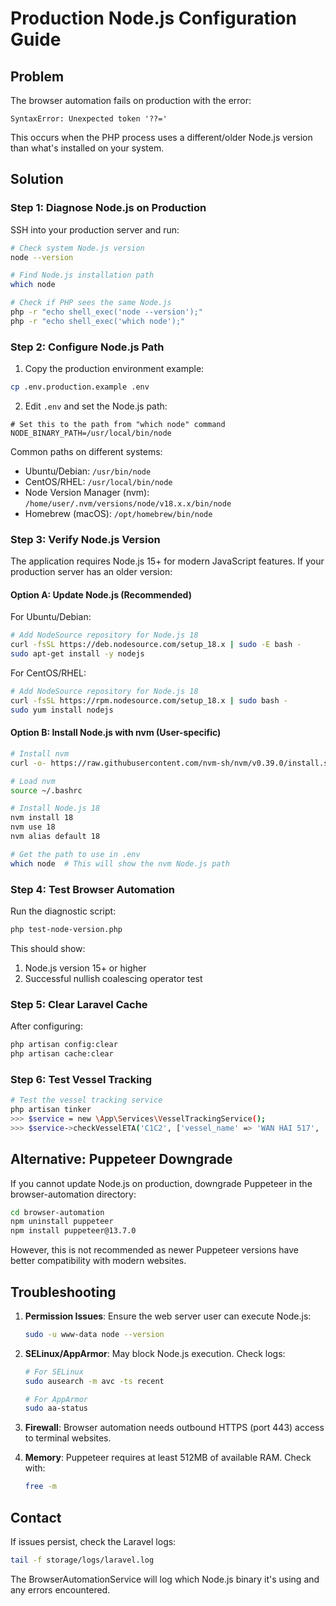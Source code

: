 # Production Node.js Configuration Guide

## Problem
The browser automation fails on production with the error:
```
SyntaxError: Unexpected token '??='
```

This occurs when the PHP process uses a different/older Node.js version than what's installed on your system.

## Solution

### Step 1: Diagnose Node.js on Production

SSH into your production server and run:

```bash
# Check system Node.js version
node --version

# Find Node.js installation path
which node

# Check if PHP sees the same Node.js
php -r "echo shell_exec('node --version');"
php -r "echo shell_exec('which node');"
```

### Step 2: Configure Node.js Path

1. Copy the production environment example:
```bash
cp .env.production.example .env
```

2. Edit `.env` and set the Node.js path:
```env
# Set this to the path from "which node" command
NODE_BINARY_PATH=/usr/local/bin/node
```

Common paths on different systems:
- Ubuntu/Debian: `/usr/bin/node`
- CentOS/RHEL: `/usr/local/bin/node`
- Node Version Manager (nvm): `/home/user/.nvm/versions/node/v18.x.x/bin/node`
- Homebrew (macOS): `/opt/homebrew/bin/node`

### Step 3: Verify Node.js Version

The application requires Node.js 15+ for modern JavaScript features. If your production server has an older version:

#### Option A: Update Node.js (Recommended)

For Ubuntu/Debian:
```bash
# Add NodeSource repository for Node.js 18
curl -fsSL https://deb.nodesource.com/setup_18.x | sudo -E bash -
sudo apt-get install -y nodejs
```

For CentOS/RHEL:
```bash
# Add NodeSource repository for Node.js 18
curl -fsSL https://rpm.nodesource.com/setup_18.x | sudo bash -
sudo yum install nodejs
```

#### Option B: Install Node.js with nvm (User-specific)

```bash
# Install nvm
curl -o- https://raw.githubusercontent.com/nvm-sh/nvm/v0.39.0/install.sh | bash

# Load nvm
source ~/.bashrc

# Install Node.js 18
nvm install 18
nvm use 18
nvm alias default 18

# Get the path to use in .env
which node  # This will show the nvm Node.js path
```

### Step 4: Test Browser Automation

Run the diagnostic script:

```bash
php test-node-version.php
```

This should show:
1. Node.js version 15+ or higher
2. Successful nullish coalescing operator test

### Step 5: Clear Laravel Cache

After configuring:

```bash
php artisan config:clear
php artisan cache:clear
```

### Step 6: Test Vessel Tracking

```bash
# Test the vessel tracking service
php artisan tinker
>>> $service = new \App\Services\VesselTrackingService();
>>> $service->checkVesselETA('C1C2', ['vessel_name' => 'WAN HAI 517', 'voyage_code' => 'S093']);
```

## Alternative: Puppeteer Downgrade

If you cannot update Node.js on production, downgrade Puppeteer in the browser-automation directory:

```bash
cd browser-automation
npm uninstall puppeteer
npm install puppeteer@13.7.0
```

However, this is not recommended as newer Puppeteer versions have better compatibility with modern websites.

## Troubleshooting

1. **Permission Issues**: Ensure the web server user can execute Node.js:
   ```bash
   sudo -u www-data node --version
   ```

2. **SELinux/AppArmor**: May block Node.js execution. Check logs:
   ```bash
   # For SELinux
   sudo ausearch -m avc -ts recent

   # For AppArmor
   sudo aa-status
   ```

3. **Firewall**: Browser automation needs outbound HTTPS (port 443) access to terminal websites.

4. **Memory**: Puppeteer requires at least 512MB of available RAM. Check with:
   ```bash
   free -m
   ```

## Contact

If issues persist, check the Laravel logs:
```bash
tail -f storage/logs/laravel.log
```

The BrowserAutomationService will log which Node.js binary it's using and any errors encountered.